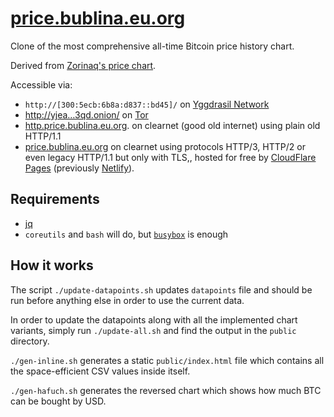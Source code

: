# [price.bublina.eu.org](https://price.bublina.eu.org)
Clone of the most comprehensive all-time Bitcoin price history chart.

Derived from [Zorinaq's price chart](https://bitcoin.zorinaq.com/price/).

Accessible via:
 * `http://[300:5ecb:6b8a:d837::bd45]/` on
   [Yggdrasil Network](https://yggdrasil-network.github.io)
 * [http://yjea…3qd.onion/](
http://yjeajli4dzdwm2lu32rkruj5safydu2utx22trkdszwulegookfvj3qd.onion)
   on [Tor](https://torproject.org)
 * [http.price.bublina.eu.org](http://http.price.bublina.eu.org).
   on clearnet (good old internet) using plain old HTTP/1.1
 * [price.bublina.eu.org](https://price.bublina.eu.org)
   on clearnet using protocols HTTP/3, HTTP/2 or even legacy
   HTTP/1.1 but only with TLS,, hosted for free by
   [CloudFlare Pages](https://pages.cloudflare.com/)
   (previously [Netlify](https://www.netlify.com/)).

## Requirements

 * [jq](https://stedolan.github.io/jq/)
 * `coreutils` and `bash` will do,
   but [`busybox`](https://busybox.net/) is enough

## How it works

The script `./update-datapoints.sh` updates `datapoints` file
and should be run before anything else in order to use
the current data.

In order to update the datapoints along with all the implemented
chart variants, simply run `./update-all.sh` and find the output
in the `public` directory.

`./gen-inline.sh` generates a static `public/index.html`
file which contains all the space-efficient CSV values
inside itself.

`./gen-hafuch.sh` generates the reversed chart which shows
how much BTC can be bought by USD.
